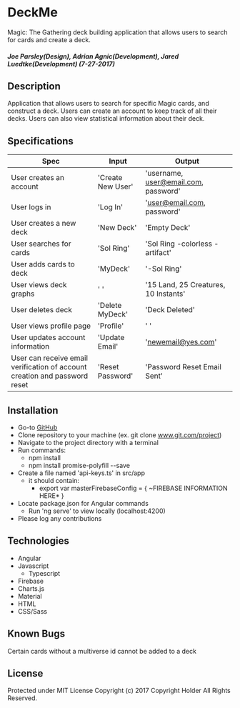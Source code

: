 # DeckMe
  Magic: The Gathering deck building application that allows users to search for cards and create a deck.

##### Joe Parsley(Design), Adrian Agnic(Development), Jared Luedtke(Development)  (7-27-2017)

## Description
  Application that allows users to search for specific Magic cards, and construct a deck. Users can create an account to keep track of all their decks. Users can also view statistical information about their deck.

## Specifications
Spec | Input | Output
--- | --- | ---
User creates an account | 'Create New User' | 'username, user@email.com, password'
User logs in | 'Log In' | 'user@email.com, password'
User creates a new deck | 'New Deck' | 'Empty Deck'
User searches for cards | 'Sol Ring' | 'Sol Ring -colorless -artifact'
User adds cards to deck | 'MyDeck' | '-Sol Ring'
User views deck graphs | ' ' | '15 Land, 25 Creatures, 10 Instants'
User deletes deck | 'Delete MyDeck' | 'Deck Deleted'
User views profile page | 'Profile' | ' '
User updates account information | 'Update Email' | 'newemail@yes.com'
User can receive email verification of account creation and password reset | 'Reset Password' | 'Password Reset Email Sent'


## Installation
* Go-to <a href="https://github.com/jluedtke/deck-me">GitHub</a>
* Clone repository to your machine (ex. git clone www.git.com/project)
* Navigate to the project directory with a terminal
* Run commands:
  * npm install
  * npm install promise-polyfill --save
* Create a file named 'api-keys.ts' in src/app
  * it should contain:
    * export var masterFirebaseConfig = {
      ~FIREBASE INFORMATION HERE*
    }
* Locate package.json for Angular commands
  * Run 'ng serve' to view locally (localhost:4200)
* Please log any contributions

## Technologies
* Angular
* Javascript
  * Typescript
* Firebase
* Charts.js
* Material
* HTML
* CSS/Sass

## Known Bugs
  Certain cards without a multiverse id cannot be added to a deck

## License
  Protected under MIT License
  Copyright (c) 2017 Copyright Holder All Rights Reserved.
